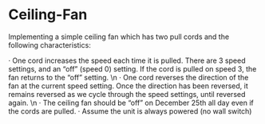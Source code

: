 # Ceiling-Fan 

Implementing a simple ceiling fan which has two pull cords and the following characteristics:

· One cord increases the speed each time it is pulled. There are 3 speed settings, and an “off” (speed 0) setting. If the cord is pulled on speed 3, the fan returns to the “off” setting. \n
· One cord reverses the direction of the fan at the current speed setting. Once the direction has been reversed, it remains reversed as we cycle through the speed settings, until reversed again. \n
· The ceiling fan should be “off” on December 25th all day even if the cords are pulled.
· Assume the unit is always powered (no wall switch)
